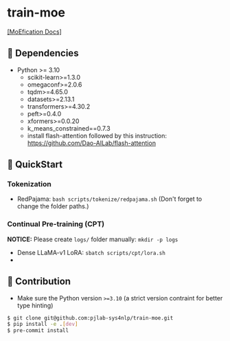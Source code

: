 # train-moe

[[MoEfication Docs]](docs/moefication/README.md)

## 🌴 Dependencies

- Python >= 3.10
    - scikit-learn>=1.3.0
    - omegaconf>=2.0.6
    - tqdm>=4.65.0
    - datasets>=2.13.1
    - transformers>=4.30.2
    - peft>=0.4.0
    - xformers>=0.0.20
    - k_means_constrained==0.7.3
    - install flash-attention followed by this instruction: https://github.com/Dao-AILab/flash-attention

## 🚀 QuickStart

### Tokenization

- RedPajama: `bash scripts/tokenize/redpajama.sh` (Don't forget to change the folder paths.)

### Continual Pre-training (CPT)

**NOTICE:** Please create `logs/` folder manually: `mkdir -p logs`

- Dense LLaMA-v1 LoRA: `sbatch scripts/cpt/lora.sh`
-

## 🤝 Contribution

- Make sure the Python version `>=3.10` (a strict version contraint for better type hinting)

```bash
$ git clone git@github.com:pjlab-sys4nlp/train-moe.git
$ pip install -e .[dev]
$ pre-commit install
```

